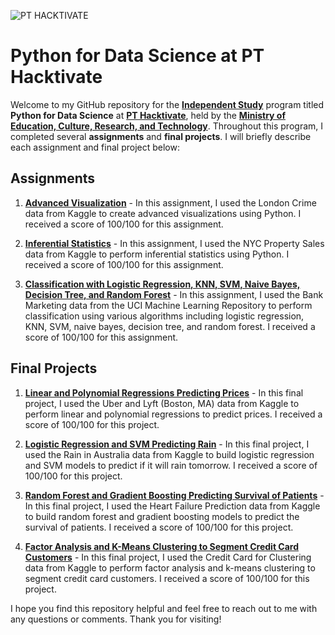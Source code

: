 ![PT HACKTIVATE](https://statics.hacktiv8.com/images/logo/hacktiv8-dark.webp)
# Python for Data Science at PT Hacktivate

Welcome to my GitHub repository for the [**Independent Study**](https://kampusmerdeka.kemdikbud.go.id/program/studi-independen/detail) program titled **Python for Data Science** at [**PT Hacktivate**](https://www.hacktiv8.com/), held by the [**Ministry of Education, Culture, Research, and Technology**](https://www.kemdikbud.go.id/main/). Throughout this program, I completed several **assignments** and **final projects**. I will briefly describe each assignment and final project below:

## Assignments
1. [**Advanced Visualization**](https://github.com/athifahrh/H8_7/tree/master/PYTN_Assgn_1_3_Athifah) - In this assignment, I used the London Crime data from Kaggle to create advanced visualizations using Python. I received a score of 100/100 for this assignment.

2. [**Inferential Statistics**](https://github.com/athifahrh/H8_7/tree/master/PYTN_Assgn_2_3_Athifah) - In this assignment, I used the NYC Property Sales data from Kaggle to perform inferential statistics using Python. I received a score of 100/100 for this assignment.

3. [**Classification with Logistic Regression, KNN, SVM, Naive Bayes, Decision Tree, and Random Forest**](https://github.com/athifahrh/H8_7/tree/master/PYTN_Assgn_3_3_Athifah) - In this assignment, I used the Bank Marketing data from the UCI Machine Learning Repository to perform classification using various algorithms including logistic regression, KNN, SVM, naive bayes, decision tree, and random forest. I received a score of 100/100 for this assignment.

## Final Projects
1. [**Linear and Polynomial Regressions Predicting Prices**](https://github.com/athifahrh/H8_7/tree/master/PYTN_KampusMerdeka_fp1_Athifah_Darren) - In this final project, I used the Uber and Lyft (Boston, MA) data from Kaggle to perform linear and polynomial regressions to predict prices. I received a score of 100/100 for this project.

2. [**Logistic Regression and SVM Predicting Rain**](https://github.com/athifahrh/H8_7/tree/master/PYTN_KampusMerdeka_fp2_Athifah_Darren) - In this final project, I used the Rain in Australia data from Kaggle to build logistic regression and SVM models to predict if it will rain tomorrow. I received a score of 100/100 for this project.

3. [**Random Forest and Gradient Boosting Predicting Survival of Patients**](https://github.com/athifahrh/H8_7/tree/master/PYTN_KampusMerdeka_fp3_Athifah_Darren) - In this final project, I used the Heart Failure Prediction data from Kaggle to build random forest and gradient boosting models to predict the survival of patients. I received a score of 100/100 for this project.

4. [**Factor Analysis and K-Means Clustering to Segment Credit Card Customers**](https://github.com/athifahrh/H8_7/tree/master/PYTN_KampusMerdeka_fp4_Athifah_Darren) - In this final project, I used the Credit Card for Clustering data from Kaggle to perform factor analysis and k-means clustering to segment credit card customers. I received a score of 100/100 for this project.

I hope you find this repository helpful and feel free to reach out to me with any questions or comments. Thank you for visiting!